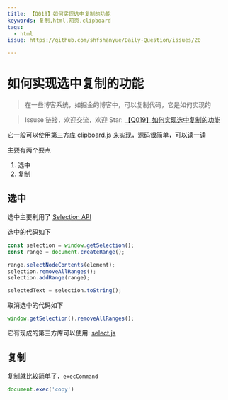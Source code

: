 ```yaml
---
title: 【Q019】如何实现选中复制的功能
keywords: 复制,html,网页,clipboard
tags:
  - html
issue: https://github.com/shfshanyue/Daily-Question/issues/20

---
```


# 如何实现选中复制的功能

> 在一些博客系统，如掘金的博客中，可以复制代码，它是如何实现的

> Issuse 链接，欢迎交流，欢迎 Star: [【Q019】如何实现选中复制的功能](https://github.com/shfshanyue/Daily-Question/issues/20)

<!--more-->

它一般可以使用第三方库 [clipboard.js](https://github.com/zenorocha/clipboard.js) 来实现，源码很简单，可以读一读

主要有两个要点

1. 选中
1. 复制

## 选中

选中主要利用了 [Selection API](https://developer.mozilla.org/en-US/docs/Web/API/Selection)

选中的代码如下

``` js
const selection = window.getSelection();
const range = document.createRange();

range.selectNodeContents(element);
selection.removeAllRanges();
selection.addRange(range);

selectedText = selection.toString();
```

取消选中的代码如下

``` js
window.getSelection().removeAllRanges();
```

它有现成的第三方库可以使用: [select.js](https://github.com/zenorocha/select)

## 复制

复制就比较简单了，`execCommand`

``` js
document.exec('copy')
```

